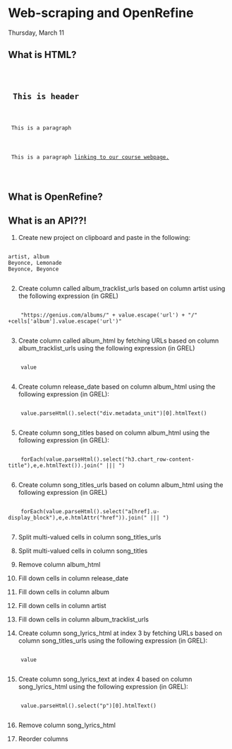 # Web-scraping and OpenRefine

Thursday, March 11



## What is HTML?
<section>
  <pre><code>
	<h1> This is header </h1>
	<p> This is a paragraph </p>
	<p> This is a paragraph <a href="https://sceckert.github.io/IntroDHSpring2021/">linking to our course webpage.</a></p>
  </code></pre>
</section>



## What is OpenRefine?



## What is an API??!



1. Create new project on clipboard and paste in the following:
<section>
  <pre><code>
artist, album
Beyonce, Lemonade
Beyonce, Beyonce
  </code></pre>
</section>

2. Create column called album_tracklist_urls based on column artist using the following expression (in GREL)
<section>
  <pre><code>
	"https://genius.com/albums/" + value.escape('url') + "/" +cells['album'].value.escape('url')"
  </code></pre>
</section>



3. Create column called album_html by fetching URLs based on column album_tracklist_urls using the following expression (in GREL)
<section>
  <pre><code>
	value
  </code></pre>
</section>

4. Create column release_date based on column album_html using the following expression (in GREL):
<section>
  <pre><code>
	value.parseHtml().select("div.metadata_unit")[0].htmlText()
  </code></pre>
</section>



5. Create column song_titles based on column album_html using the following expression (in GREL):
<section>
  <pre><code>
	forEach(value.parseHtml().select("h3.chart_row-content-title"),e,e.htmlText()).join(" ||| ")
  </code></pre>
</section>

6. Create column song_titles_urls based on column album_html using the following expression (in GREL)
<section>
  <pre><code>
	forEach(value.parseHtml().select("a[href].u-display_block"),e,e.htmlAttr("href")).join(" ||| ")
  </code></pre>
</section>



7. Split multi-valued cells in column song_titles_urls

8. Split multi-valued cells in column song_titles

9. Remove column album_html 



10. Fill down cells in column release_date

11. Fill down cells in column album

12. Fill down cells in column artist

13. Fill down cells in column album_tracklist_urls 



14. Create column song_lyrics_html at index 3 by fetching URLs based on column song_titles_urls using the following expression (in GREL):
<section>
  <pre><code>
	value
  </code></pre>
</section>

15. Create column song_lyrics_text at index 4 based on column song_lyrics_html using the following expression (in GREL):
<section>
  <pre><code>
	value.parseHtml().select("p")[0].htmlText()
  </code></pre>
</section>

16. Remove column song_lyrics_html

17. Reorder columns
